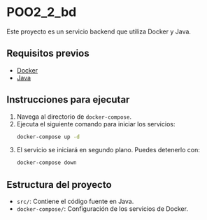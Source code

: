 # POO2_2_bd

Este proyecto es un servicio backend que utiliza Docker y Java.

## Requisitos previos
- [Docker](https://www.docker.com/)
- [Java](https://www.java.com/en/download/)

## Instrucciones para ejecutar

1. Navega al directorio de `docker-compose`.
2. Ejecuta el siguiente comando para iniciar los servicios:
   ```bash
   docker-compose up -d
3. El servicio se iniciará en segundo plano. Puedes detenerlo con:
    ```bash
   docker-compose down

## Estructura del proyecto
- `src/`: Contiene el código fuente en Java.
- `docker-compose/`: Configuración de los servicios de Docker.